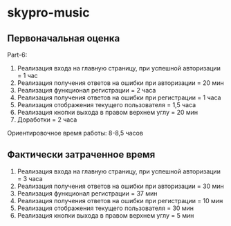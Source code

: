 # skypro-music

## Первоначальная оценка
Part-6:
  1. Реализация входа на главную страницу, при успешной авторизации = 1 час
  2. Реализация получения ответов на ошибки при авторизации = 20 мин
  3. Реализация функционал регистрации = 2 часа
  4. Реализация получения ответов на ошибки при регистрации = 1 часа
  5. Реализация отображения текущего пользователя = 1,5 часа
  6. Реализация кнопки выхода в правом верхнем углу = 20 мин
  7. Доработки = 2 часа

  Ориентировочное время работы: 8-8,5 часов

## Фактически затраченное время
1. Реализация входа на главную страницу, при успешной авторизации = 3 часа
2. Реализация получения ответов на ошибки при авторизации = 30 мин
3. Реализация функционал регистрации = 37 мин
4. Реализация получения ответов на ошибки при регистрации = 10 мин
5. Реализация отображения текущего пользователя = 30 мин
6. Реализация кнопки выхода в правом верхнем углу = 5 мин
